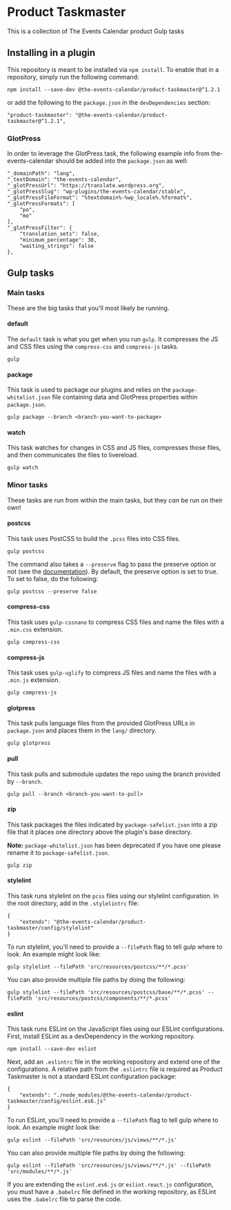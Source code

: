 # Product Taskmaster

This is a collection of The Events Calendar product Gulp tasks

## Installing in a plugin

This repository is meant to be installed via `npm install`. To enable
that in a repository, simply run the following command:

```
npm install --save-dev @the-events-calendar/product-taskmaster@^1.2.1
```

or add the following to the `package.json` in the `devDependencies` section:

```
"product-taskmaster": "@the-events-calendar/product-taskmaster@^1.2.1",
```

### GlotPress

In order to leverage the GlotPress task, the following example info from the-events-calendar
should be added into the `package.json` as well:

```
"_domainPath": "lang",
"_textDomain": "the-events-calendar",
"_glotPressUrl": "https://translate.wordpress.org",
"_glotPressSlug": "wp-plugins/the-events-calendar/stable",
"_glotPressFileFormat": "%textdomain%-%wp_locale%.%format%",
"_glotPressFormats": [
	"po",
	"mo"
],
"_glotPressFilter": {
	"translation_sets": false,
	"minimum_percentage": 30,
	"waiting_strings": false
},
```

## Gulp tasks

### Main tasks

These are the big tasks that you'll most likely be running.

#### default

The `default` task is what you get when you run `gulp`. It compresses
the JS and CSS files using the `compress-css` and `compress-js` tasks.

```
gulp
```

#### package

This task is used to package our plugins and relies on the
`package-whitelist.json` file containing data and GlotPress properties
within `package.json`.

```
gulp package --branch <branch-you-want-to-package>
```

#### watch

This task watches for changes in CSS and JS files, compresses those
files, and then communicates the files to livereload.

```
gulp watch
```

### Minor tasks

These tasks are run from within the main tasks, but they _can_ be run on
their own!

#### postcss

This task uses PostCSS to build the `.pcss` files into CSS files.

```
gulp postcss
```

The command also takes a `--preserve` flag to pass the preserve option or not
(see the [documentation](https://github.com/csstools/postcss-preset-env#preserve)).
By default, the preserve option is set to true. To set to false, do the following:

```
gulp postcss --preserve false
```

#### compress-css

This task uses `gulp-cssnano` to compress CSS files and name the files
with a `.min.css` extension.

```
gulp compress-css
```

#### compress-js

This task uses `gulp-uglify` to compress JS files and name the files
with a `.min.js` extension.

```
gulp compress-js
```

#### glotpress

This task pulls language files from the provided GlotPress URLs in `package.json` and places them in
the `lang/` directory.

```
gulp glotpress
```

#### pull

This task pulls and submodule updates the repo using the branch provided by `--branch`.

```
gulp pull --branch <branch-you-want-to-pull>
```

#### zip

This task packages the files indicated by `package-safelist.json` into
a zip file that it places one directory above the plugin's base
directory.

**Note:**  `package-whitelist.json` has been deprecated if you have one please rename it to `package-safelist.json`.


```
gulp zip
```

#### stylelint

This task runs stylelint on the `pcss` files using our stylelint configuration. In the root directory,
add in the `.stylelintrc` file:

```
{
    "extends": "@the-events-calendar/product-taskmaster/config/stylelint"
}
```

To run stylelint, you'll need to provide a `--filePath` flag to tell gulp where to look.
An example might look like:

```
gulp stylelint --filePath 'src/resources/postcss/**/*.pcss'
```

You can also provide multiple file paths by doing the following:

```
gulp stylelint --filePath 'src/resources/postcss/base/**/*.pcss' --filePath 'src/resources/postcss/components/**/*.pcss'
```

#### eslint

This task runs ESLint on the JavaScript files using our ESLint configurations.
First, install ESLint as a devDependency in the working repository.

```
npm install --save-dev eslint
```

Next, add an 
`.eslintrc` file in the working repository and extend one of the configurations.
A relative path from the `.eslintrc` file is required as Product Taskmaster is not
a standard ESLint configuration package:

```
{
    "extends": "./node_modules/@the-events-calendar/product-taskmaster/config/eslint.es6.js"
}
```

To run ESLint, you'll need to provide a `--filePath` flag to tell gulp where to look.
An example might look like:

```
gulp eslint --filePath 'src/resources/js/views/**/*.js'
```

You can also provide multiple file paths by doing the following:

```
gulp eslint --filePath 'src/resources/js/views/**/*.js' --filePath 'src/modules/**/*.js'
```

If you are extending the `eslint.es6.js` or `eslint.react.js` configuration,
you must have a `.babelrc` file defined in the working repository, as ESLint uses
the `.babelrc` file to parse the code.
